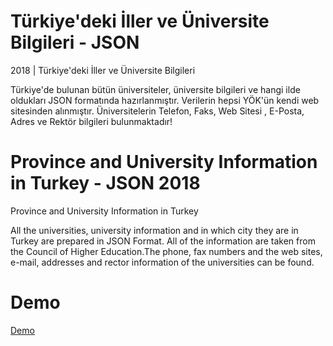 # Türkiye'deki İller ve Üniversite Bilgileri - JSON
2018 | Türkiye'deki İller ve Üniversite Bilgileri

Türkiye'de bulunan bütün üniversiteler, üniversite bilgileri ve hangi ilde oldukları JSON formatında hazırlanmıştır.
Verilerin hepsi YÖK'ün kendi web sitesinden alınmıştır. Üniversitelerin Telefon, Faks, Web Sitesi , E-Posta, Adres ve Rektör bilgileri bulunmaktadır!  


# Province and University Information in Turkey - JSON 2018 
Province and University Information in Turkey

All the universities, university information and in which city they are in Turkey are prepared in JSON Format. All of the information are taken from the Council of Higher Education.The phone, fax numbers and the web sites, e-mail, addresses and rector information of the universities can be found.

# Demo
[Demo](https://anilozmen.github.io/tr-uni-json/)
